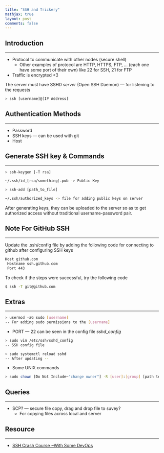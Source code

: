 ```yaml
---
title: "SSH and Trickery"
mathjax: true
layout: post
comments: false
---
```


## Introduction

---

- Protocol to communicate with other nodes (secure shell)
    - Other examples of protocol are HTTP, HTTPS, FTP, ... (each one have some port of their own) like 22 for SSH, 21 for FTP
- Traffic is encrypted <3

The server must have SSHD *server*  (Open SSH Daemon) — for listening to the requests 

```bash
> ssh [username]@[IP Address]
```

## Authentication Methods

---

- Password
- SSH keys — can be used with git
- Host

## Generate SSH key & Commands

---

```bash
> ssh-keygen [-T rsa]

~/.ssh/id_[rsa/something].pub -> Public Key

> ssh-add [path_to_file]

~/.ssh/authorized_keys -> file for adding public keys on server
```

After generating keys, they can be uploaded to the server so as to get authorized access without traditional username-password pair.

## Note For GitHub SSH

---

Update the .ssh/config file by adding the following code for connecting to github after configuring SSH keys

```bash
Host github.com
 Hostname ssh.github.com
 Port 443
```
To check if the steps were successful, try the following code

```bash
$ ssh -T git@github.com
```

## Extras

---

```bash
> usermod -aG sudo [username]
-- For adding sudo permissions to the [username]
```

- PORT — 22 can be seen in the config file *sshd_config*

```bash
> sudo vim /etc/ssh/sshd_config
-- SSH config file

> sudo systemctl reload sshd 
-- After updating --
```

- Some UNIX commands

```bash
> sudo chown [Do Not Include~"change owner"] -R [user]:[group] [path to directory]
```

## Queries

---

- SCP? — secure file copy, drag and drop file to suvey?
    - For copying files across local and server

## Resource

---

- [SSH Crash Course ~With Some DevOps](https://www.youtube.com/watch?v=hQWRp-FdTpc)
